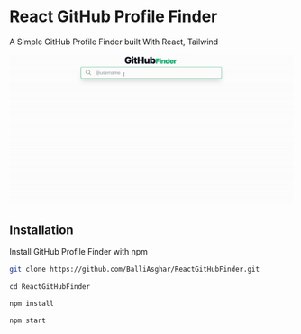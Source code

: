 # React GitHub Profile Finder

A Simple GitHub Profile Finder built With React, Tailwind

![alt text](https://github.com/BalliAsghar/GitHubFinder/blob/main/GitHubFinder.gif?raw=true)

## Installation

Install GitHub Profile Finder with npm

```bash
git clone https://github.com/BalliAsghar/ReactGitHubFinder.git
```

```
cd ReactGitHubFinder
```

```
npm install
```

```
npm start
```
